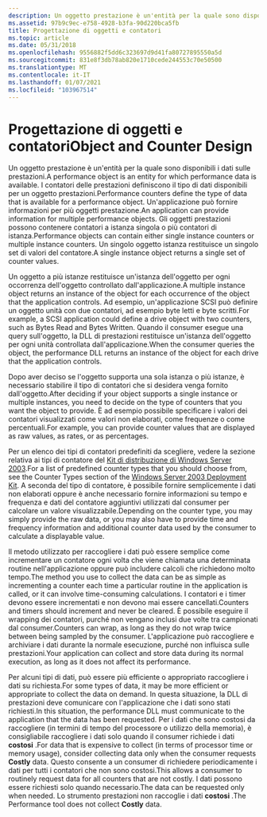 ```yaml
---
description: Un oggetto prestazione è un'entità per la quale sono disponibili i dati sulle prestazioni.
ms.assetid: 97b9c9ec-e758-4928-b3fa-90d220bca5fb
title: Progettazione di oggetti e contatori
ms.topic: article
ms.date: 05/31/2018
ms.openlocfilehash: 9556882f5dd6c323697d9d41fa80727895550a5d
ms.sourcegitcommit: 831e8f3db78ab820e1710cede244553c70e50500
ms.translationtype: MT
ms.contentlocale: it-IT
ms.lasthandoff: 01/07/2021
ms.locfileid: "103967514"
---
```

# <a name="object-and-counter-design"></a><span data-ttu-id="d3f5d-103">Progettazione di oggetti e contatori</span><span class="sxs-lookup"><span data-stu-id="d3f5d-103">Object and Counter Design</span></span>

<span data-ttu-id="d3f5d-104">Un oggetto prestazione è un'entità per la quale sono disponibili i dati sulle prestazioni.</span><span class="sxs-lookup"><span data-stu-id="d3f5d-104">A performance object is an entity for which performance data is available.</span></span> <span data-ttu-id="d3f5d-105">I contatori delle prestazioni definiscono il tipo di dati disponibili per un oggetto prestazioni.</span><span class="sxs-lookup"><span data-stu-id="d3f5d-105">Performance counters define the type of data that is available for a performance object.</span></span> <span data-ttu-id="d3f5d-106">Un'applicazione può fornire informazioni per più oggetti prestazione.</span><span class="sxs-lookup"><span data-stu-id="d3f5d-106">An application can provide information for multiple performance objects.</span></span> <span data-ttu-id="d3f5d-107">Gli oggetti prestazioni possono contenere contatori a istanza singola o più contatori di istanza.</span><span class="sxs-lookup"><span data-stu-id="d3f5d-107">Performance objects can contain either single instance counters or multiple instance counters.</span></span> <span data-ttu-id="d3f5d-108">Un singolo oggetto istanza restituisce un singolo set di valori del contatore.</span><span class="sxs-lookup"><span data-stu-id="d3f5d-108">A single instance object returns a single set of counter values.</span></span>

<span data-ttu-id="d3f5d-109">Un oggetto a più istanze restituisce un'istanza dell'oggetto per ogni occorrenza dell'oggetto controllato dall'applicazione.</span><span class="sxs-lookup"><span data-stu-id="d3f5d-109">A multiple instance object returns an instance of the object for each occurrence of the object that the application controls.</span></span> <span data-ttu-id="d3f5d-110">Ad esempio, un'applicazione SCSI può definire un oggetto unità con due contatori, ad esempio byte letti e byte scritti.</span><span class="sxs-lookup"><span data-stu-id="d3f5d-110">For example, a SCSI application could define a drive object with two counters, such as Bytes Read and Bytes Written.</span></span> <span data-ttu-id="d3f5d-111">Quando il consumer esegue una query sull'oggetto, la DLL di prestazioni restituisce un'istanza dell'oggetto per ogni unità controllata dall'applicazione.</span><span class="sxs-lookup"><span data-stu-id="d3f5d-111">When the consumer queries the object, the performance DLL returns an instance of the object for each drive that the application controls.</span></span>

<span data-ttu-id="d3f5d-112">Dopo aver deciso se l'oggetto supporta una sola istanza o più istanze, è necessario stabilire il tipo di contatori che si desidera venga fornito dall'oggetto.</span><span class="sxs-lookup"><span data-stu-id="d3f5d-112">After deciding if your object supports a single instance or multiple instances, you need to decide on the type of counters that you want the object to provide.</span></span> <span data-ttu-id="d3f5d-113">È ad esempio possibile specificare i valori dei contatori visualizzati come valori non elaborati, come frequenze o come percentuali.</span><span class="sxs-lookup"><span data-stu-id="d3f5d-113">For example, you can provide counter values that are displayed as raw values, as rates, or as percentages.</span></span>

<span data-ttu-id="d3f5d-114">Per un elenco dei tipi di contatori predefiniti da scegliere, vedere la sezione relativa ai tipi di contatore del [Kit di distribuzione di Windows Server 2003](/previous-versions/windows/it-pro/windows-server-2003/cc776490(v=ws.10)).</span><span class="sxs-lookup"><span data-stu-id="d3f5d-114">For a list of predefined counter types that you should choose from, see the Counter Types section of the [Windows Server 2003 Deployment Kit](/previous-versions/windows/it-pro/windows-server-2003/cc776490(v=ws.10)).</span></span> <span data-ttu-id="d3f5d-115">A seconda del tipo di contatore, è possibile fornire semplicemente i dati non elaborati oppure è anche necessario fornire informazioni su tempo e frequenza e dati del contatore aggiuntivi utilizzati dal consumer per calcolare un valore visualizzabile.</span><span class="sxs-lookup"><span data-stu-id="d3f5d-115">Depending on the counter type, you may simply provide the raw data, or you may also have to provide time and frequency information and additional counter data used by the consumer to calculate a displayable value.</span></span>

<span data-ttu-id="d3f5d-116">Il metodo utilizzato per raccogliere i dati può essere semplice come incrementare un contatore ogni volta che viene chiamata una determinata routine nell'applicazione oppure può includere calcoli che richiedono molto tempo.</span><span class="sxs-lookup"><span data-stu-id="d3f5d-116">The method you use to collect the data can be as simple as incrementing a counter each time a particular routine in the application is called, or it can involve time-consuming calculations.</span></span> <span data-ttu-id="d3f5d-117">I contatori e i timer devono essere incrementati e non devono mai essere cancellati.</span><span class="sxs-lookup"><span data-stu-id="d3f5d-117">Counters and timers should increment and never be cleared.</span></span> <span data-ttu-id="d3f5d-118">È possibile eseguire il wrapping dei contatori, purché non vengano inclusi due volte tra campionati dal consumer.</span><span class="sxs-lookup"><span data-stu-id="d3f5d-118">Counters can wrap, as long as they do not wrap twice between being sampled by the consumer.</span></span> <span data-ttu-id="d3f5d-119">L'applicazione può raccogliere e archiviare i dati durante la normale esecuzione, purché non influisca sulle prestazioni.</span><span class="sxs-lookup"><span data-stu-id="d3f5d-119">Your application can collect and store data during its normal execution, as long as it does not affect its performance.</span></span>

<span data-ttu-id="d3f5d-120">Per alcuni tipi di dati, può essere più efficiente o appropriato raccogliere i dati su richiesta.</span><span class="sxs-lookup"><span data-stu-id="d3f5d-120">For some types of data, it may be more efficient or appropriate to collect the data on demand.</span></span> <span data-ttu-id="d3f5d-121">In questa situazione, la DLL di prestazioni deve comunicare con l'applicazione che i dati sono stati richiesti.</span><span class="sxs-lookup"><span data-stu-id="d3f5d-121">In this situation, the performance DLL must communicate to the application that the data has been requested.</span></span> <span data-ttu-id="d3f5d-122">Per i dati che sono costosi da raccogliere (in termini di tempo del processore o utilizzo della memoria), è consigliabile raccogliere i dati solo quando il consumer richiede i dati **costosi** .</span><span class="sxs-lookup"><span data-stu-id="d3f5d-122">For data that is expensive to collect (in terms of processor time or memory usage), consider collecting data only when the consumer requests **Costly** data.</span></span> <span data-ttu-id="d3f5d-123">Questo consente a un consumer di richiedere periodicamente i dati per tutti i contatori che non sono costosi.</span><span class="sxs-lookup"><span data-stu-id="d3f5d-123">This allows a consumer to routinely request data for all counters that are not costly.</span></span> <span data-ttu-id="d3f5d-124">I dati possono essere richiesti solo quando necessario.</span><span class="sxs-lookup"><span data-stu-id="d3f5d-124">The data can be requested only when needed.</span></span> <span data-ttu-id="d3f5d-125">Lo strumento prestazioni non raccoglie i dati **costosi** .</span><span class="sxs-lookup"><span data-stu-id="d3f5d-125">The Performance tool does not collect **Costly** data.</span></span>

 

 
